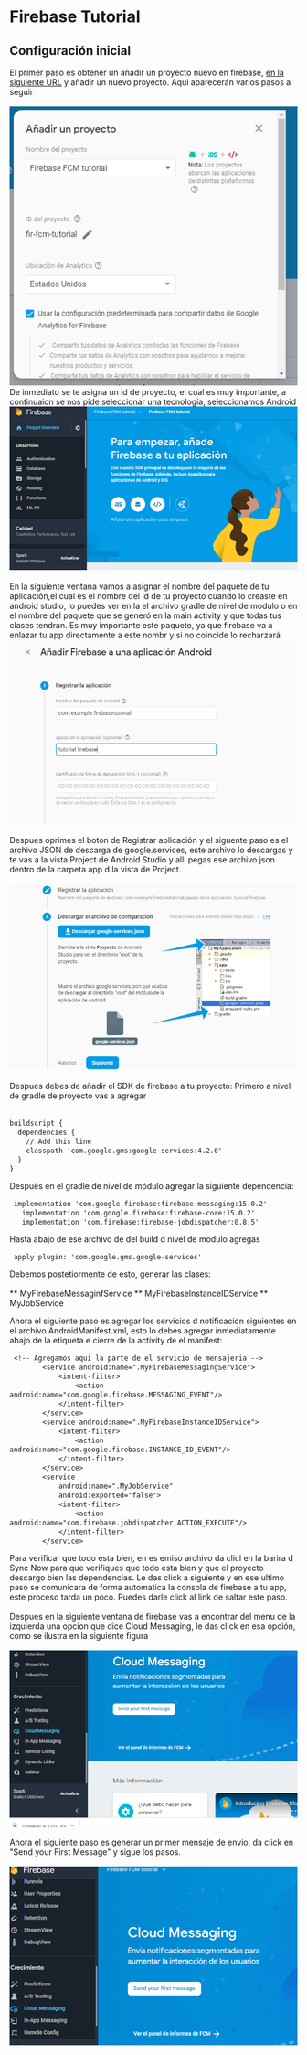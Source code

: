 # Firebase Tutorial

## Configuración inicial
El primer paso es obtener un añadir un proyecto nuevo en firebase, [en la siguiente
URL](https://console.firebase.google.com)  y añadir un nuevo  proyecto. Aqui aparecerán
varios pasos a seguir<br><br>
![](.README_images/84e89d5e.png)<br>
De inmediato se te asigna un id de proyecto, el cual es muy importante, a continuaion se 
nos pide seleccionar una tecnología, seleccionamos Android<br>
![](.README_images/c7df2203.png)<br><br>
En la siguiente ventana vamos a asignar el nombre del paquete de tu aplicación,el cual es
el nombre del id de tu proyecto cuando lo creaste en android studio, lo puedes 
ver en la el archivo gradle de nivel de modulo o en el nombre del paquete que se generó
en la main activity y que todas tus clases tendran. Es muy importante este paquete, ya que
firebase va a enlazar tu app directamente a este nombr y si no coincide lo recharzará
![](.README_images/3e5f27d8.png)<br><br>
Despues oprimes el boton de Registrar aplicación y el siguente paso es el archivo
 JSON de descarga de google.services, este archivo lo descargas y te vas a la vista
 Project de Android Studio y alli pegas ese archivo json dentro de la carpeta 
 app d la vista de Project.<br><br>
 ![](.README_images/1ccc6dd9.png)<br><br>
 Despues debes de añadir el SDK de firebase a tu proyecto: Primero a nivel de gradle de proyecto 
 vas a agregar<br><br>
 ```
 buildscript {
   dependencies {
     // Add this line
     classpath 'com.google.gms:google-services:4.2.0'
   }
 }
 ```
 
 Después en el gradle de nivel de módulo agregar la siguiente dependencia:
 ```
  implementation 'com.google.firebase:firebase-messaging:15.0.2'
    implementation 'com.google.firebase:firebase-core:15.0.2'
    implementation 'com.firebase:firebase-jobdispatcher:0.8.5'
 ```
 
 Hasta abajo de ese archivo de del build d nivel de modulo agregas<br>
 ```
  apply plugin: 'com.google.gms.google-services'
  ```
 Debemos postetiormente de esto,   generar las clases:<br><br>
 ** MyFirebaseMessaginfService
 ** MyFirebaseInstanceIDService
 ** MyJobService

Ahora el siguiente paso es agregar  los servicios d notificacion siguientes en el archivo
AndroidManifest.xml, esto lo debes agregar inmediatamente abajo de la etiqueta e cierre
de la activity de el manifest:
```
 <!-- Agregamos aqui la parte de el servicio de mensajeria -->
        <service android:name=".MyFirebaseMessagingService">
            <intent-filter>
                <action android:name="com.google.firebase.MESSAGING_EVENT"/>
            </intent-filter>
        </service>
        <service android:name=".MyFirebaseInstanceIDService">
            <intent-filter>
                <action android:name="com.google.firebase.INSTANCE_ID_EVENT"/>
            </intent-filter>
        </service>
        <service
            android:name=".MyJobService"
            android:exported="false">
            <intent-filter>
                <action android:name="com.firebase.jobdispatcher.ACTION_EXECUTE"/>
            </intent-filter>
        </service>
```
 Para verificar que todo esta bien, en es emiso archivo da clicl en la barira d Sync Now para 
 que verifiques que todo esta bien y que el proyecto descargo bien las dependencias.
 Le das click a siguiente y en ese ultimo paso se  comunicara de forma automatica la
 consola de firebase a tu app, este proceso tarda un poco. Puedes darle click al link de saltar este
  paso.<br><br>
  Despues en la siguiente ventana de firebase vas a encontrar del menu de la izquierda
   una opcion que dice Cloud Messaging, le das click en  esa opción, como se ilustra en la siguiente
    figura<br><br>
    ![](.README_images/cbf83cea.png)
 
 Ahora el siguiente paso es generar un primer mensaje de envio, da click en "Send your 
 First Message" y sigue los pasos.<br><br>
 ![](.README_images/d1a90622.png) 
 
 
 
 
 



